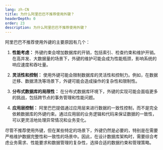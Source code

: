 ```yaml
---
lang: zh-CN
title: 为什么阿里巴巴不推荐使用外键？
headerDepth: 0
order: 23
description: 为什么阿里巴巴不推荐使用外键？
---
```




阿里巴巴不推荐使用外键的主要原因有几个：

1. **性能考虑：** 外键约束会增加数据库的开销，包括索引、检查约束和维护开销。在高并发、大数据量的场景下，外键的维护可能会成为性能瓶颈，影响系统的响应速度和吞吐量。

2. **灵活性和控制：** 使用外键可能会限制数据库的灵活性和控制力。例如，在数据迁移、数据清洗等场景下，外键可能会造成操作的复杂性和限制性。

3. **分布式数据库的局限性：** 在分布式数据库环境下，外键的实现可能会面临更多的挑战，包括跨节点的事务管理和性能问题。

4. **应用层控制：** 阿里巴巴提倡通过应用层来进行数据的一致性控制，而不是完全依赖数据库的外键约束。通过应用层的业务逻辑和代码来保证数据的一致性，可以更灵活地处理异常情况和业务变化。

尽管不推荐使用外键，但在某些特定的场景下，外键仍然是必要的，特别是在需要严格维护数据完整性和一致性的场景中。因此，在设计数据库架构时，需要综合考虑业务需求、性能要求和数据管理的复杂性，选择合适的数据约束和管理策略。

